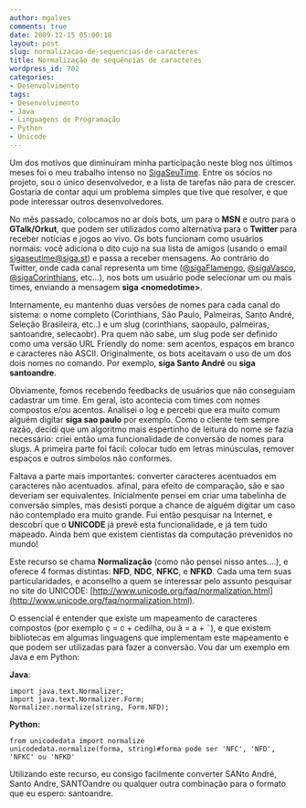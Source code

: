 ```yaml
---
author: mgalves
comments: true
date: 2009-12-15 05:00:18
layout: post
slug: normalizacao-de-sequencias-de-caracteres
title: Normalização de sequências de caracteres
wordpress_id: 702
categories:
- Desenvolvimento
tags:
- Desenvolvimento
- Java
- Linguagens de Programação
- Python
- Unicode
---
```


Um dos motivos que diminuiram minha participação neste blog nos últimos meses foi o meu trabalho intenso no [SigaSeuTime](http://www.sigaseutime.com.br). Entre os sócios no projeto, sou o único desenvolvedor, e a lista de tarefas não para de crescer. Gostaria de contar aqui um problema simples que tive que resolver, e que pode interessar outros desenvolvedores.

No mês passado, colocamos no ar dois bots, um para o **MSN** e outro para o **GTalk/Orkut**, que podem ser utilizados como alternativa para o **Twitter** para receber notícias e jogos ao vivo. Os bots funcionam como usuários normais: você adiciona o dito cujo na sua lista de amigos (usando o email sigaseutime@siga.st) e passa a receber mensagens. Ao contrário do Twitter, onde cada canal representa um time ([@sigaFlamengo](http://twitter.com/sigaflamengo), [@sigaVasco](http://twitter.com/sigavasco), [@sigaCorinthians](http://twitter.com/sigacorinthians), etc...), nos bots um usuário pode selecionar um ou mais times, enviando a mensagem **siga &lt;nomedotime&gt;**.

Internamente, eu mantenho duas versões de nomes para cada canal do sistema: o nome completo (Corinthians, São Paulo, Palmeiras, Santo André, Seleção Brasileira, etc..) e um slug (corinthians, saopaulo, palmeiras, santoandre, selecaobr). Pra quem não sabe, um slug pode ser definido como uma versão URL Friendly do nome: sem acentos, espaços em branco e caracteres não ASCII. Originalmente, os bots aceitavam o uso de um dos dois nomes no comando. Por exemplo, **siga Santo André** ou **siga santoandre**.

Obviamente, fomos recebendo feedbacks de usuários que não conseguiam cadastrar um time. Em geral, isto acontecia com times com nomes compostos e/ou acentos. Analisei o log e percebi que era muito comum alguém digitar **siga sao paulo** por exemplo. Como o cliente tem sempre razão, decidi que um algoritmo mais espertinho de leitura do nome se fazia necessário: criei então uma funcionalidade de conversão de nomes para slugs. A primeira parte foi fácil: colocar tudo em letras minúsculas, remover espaços e outros simbolos não conformes.

Faltava a parte mais importantes: converter caracteres acentuados em caracteres não acentuados. afinal, para efeito de comparação, são e sao deveriam ser equivalentes. Inicialmente pensei em criar uma tabelinha de conversão simples, mas desisti porque a chance de alguém digitar um caso não contemplado era muito grande. Fui então pesquisar na Internet, e descobri que o **UNICODE** já prevê esta funcionalidade, e já tem tudo mapeado. Ainda bem que existem cientistas da computação prevenidos no mundo!

Este recurso se chama **Normalização** (como não pensei nisso antes....), e oferece 4 formas distintas: **NFD**, **NDC**, **NFKC**, e **NFKD**. Cada uma tem suas particularidades, e aconselho a quem se interessar pelo assunto pesquisar no site do UNICODE: [http://www.unicode.org/faq/normalization.html](http://www.unicode.org/faq/normalization.html).

O essencial é entender que existe um mapeamento de caracteres compostos (por exemplo ç = c + cedilha, ou ã = a + ˜), e que existem bibliotecas em algumas linguagens que implementam este mapeamento e que podem ser utilizadas para fazer a conversão. Vou dar um exemplo em Java e em Python:

**Java**:

    
    import java.text.Normalizer;
    import java.text.Normalizer.Form;
    Normalizer.normalize(string, Form.NFD);



**Python:**

    
    from unicodedata import normalize
    unicodedata.normalize(forma, string)#forma pode ser 'NFC', 'NFD', 'NFKC' ou 'NFKD'



Utilizando este recurso, eu consigo facilmente converter SANto André, Santo Andre, SANTOandre ou qualquer outra combinação para o formato que eu espero: santoandre. 
